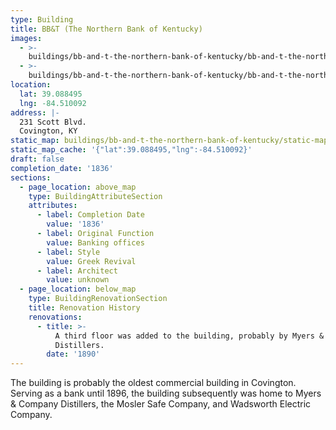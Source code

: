 ```yaml
---
type: Building
title: BB&T (The Northern Bank of Kentucky)
images:
  - >-
    buildings/bb-and-t-the-northern-bank-of-kentucky/bb-and-t-the-northern-bank-of-kentucky-0_qdvs6v
  - >-
    buildings/bb-and-t-the-northern-bank-of-kentucky/bb-and-t-the-northern-bank-of-kentucky-1_v90qer
location:
  lat: 39.088495
  lng: -84.510092
address: |-
  231 Scott Blvd.
  Covington, KY
static_map: buildings/bb-and-t-the-northern-bank-of-kentucky/static-map_mskz08
static_map_cache: '{"lat":39.088495,"lng":-84.510092}'
draft: false
completion_date: '1836'
sections:
  - page_location: above_map
    type: BuildingAttributeSection
    attributes:
      - label: Completion Date
        value: '1836'
      - label: Original Function
        value: Banking offices
      - label: Style
        value: Greek Revival
      - label: Architect
        value: unknown
  - page_location: below_map
    type: BuildingRenovationSection
    title: Renovation History
    renovations:
      - title: >-
          A third floor was added to the building, probably by Myers & Company
          Distillers.
        date: '1890'
---
```


The building is probably the oldest commercial building in Covington. Serving as a bank until 1896, the building subsequently was home to Myers & Company Distillers, the Mosler Safe Company, and Wadsworth Electric Company.
